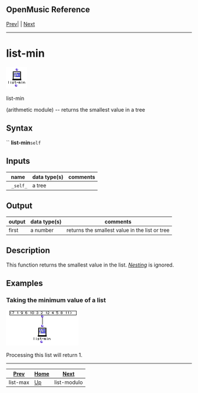 OpenMusic Reference  
---  
[Prev](list-max)| | [Next](list-modulo)  
  
* * *

# list-min

![](figures/functions/arithmetic/list-min.png)

  
  
list-min  
  
(arithmetic module) \-- returns the smallest value in a tree  

## Syntax

`` **list-min**` self `

## Inputs

name| data type(s)| comments  
---|---|---  
` _self_`|  a tree|  
  
## Output

output| data type(s)| comments  
---|---|---  
first| a number| returns the smallest value in the list or tree  
  
## Description

This function returns the smallest value in the list.
[_Nesting_](glossary#NESTING) is ignored.

## Examples

### Taking the minimum value of a list

![](figures/functions/arithmetic/list-minEX1.png)

Processing this list will return 1.

* * *

[Prev](list-max)| [Home](index)| [Next](list-modulo)  
---|---|---  
list-max| [Up](funcref.main)| list-modulo

